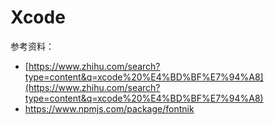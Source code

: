 # Xcode

参考资料：
- [https://www.zhihu.com/search?type=content&q=xcode%20%E4%BD%BF%E7%94%A8](https://www.zhihu.com/search?type=content&q=xcode%20%E4%BD%BF%E7%94%A8)
- https://www.npmjs.com/package/fontnik